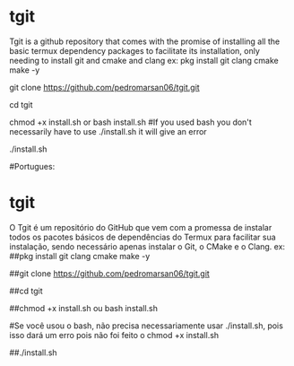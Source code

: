 # tgit
Tgit is a github repository that comes with the promise of installing all the basic termux dependency packages to facilitate its installation, only needing to install git and cmake and clang
ex:
pkg install git clang cmake make -y

git clone https://github.com/pedromarsan06/tgit.git

cd tgit

chmod +x install.sh or bash install.sh
#If you used bash you don't necessarily have to use ./install.sh it will give an error

./install.sh 



#Portugues:
# tgit
O Tgit é um repositório do GitHub que vem com a promessa de instalar todos os pacotes básicos de dependências do Termux para facilitar sua instalação, sendo necessário apenas instalar o Git, o CMake e o Clang.
ex:
##pkg install git clang cmake make -y

##git clone https://github.com/pedromarsan06/tgit.git

##cd tgit

##chmod +x install.sh ou bash install.sh

#Se você usou o bash, não precisa necessariamente usar ./install.sh, pois isso dará um erro pois não foi feito o chmod +x install.sh 

##./install.sh
